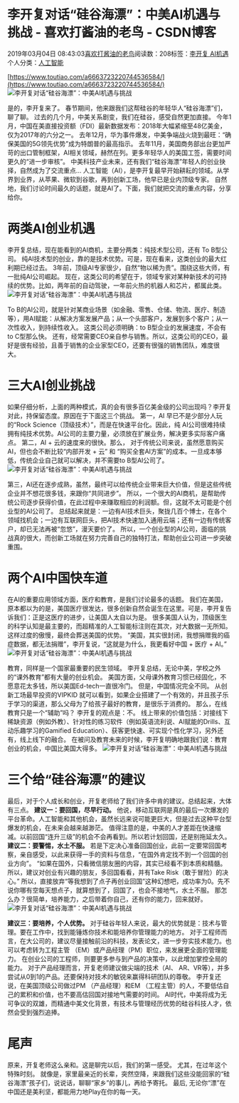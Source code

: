 
# 李开复对话“硅谷海漂”：中美AI机遇与挑战 - 喜欢打酱油的老鸟 - CSDN博客


2019年03月04日 08:43:03[喜欢打酱油的老鸟](https://me.csdn.net/weixin_42137700)阅读数：208标签：[李开复																](https://so.csdn.net/so/search/s.do?q=李开复&t=blog)[AI机遇																](https://so.csdn.net/so/search/s.do?q=AI机遇&t=blog)[
							](https://so.csdn.net/so/search/s.do?q=李开复&t=blog)个人分类：[人工智能																](https://blog.csdn.net/weixin_42137700/article/category/7820233)


[https://www.toutiao.com/a6663723220744536584/](https://www.toutiao.com/a6663723220744536584/)
![李开复对话“硅谷海漂”：中美AI机遇与挑战](http://p3.pstatp.com/large/pgc-image/c183fbcbd3b84fa68462fbe2b0fb9171)

是的，李开复来了。
春节期间，他来跟我们这帮硅谷的年轻华人“硅谷海漂”们，聊了聊。
过去的几个月，中美关系剧变，我们在硅谷，感受自然更加直接。
今年1月，中国在美直接投资额（FDI）最新数据发布：2018年大幅紧缩至48亿美金，仅为2017年的六分之一。
去年12月，华为事件爆发，中美争端战火烧到最旺：“确保美国的5G领先优势”成为特朗普的最高指示。
去年11月，美国商务部出台更加严苛的出口管制框架，AI相关领域，赫然在列。更多年轻华人的美国工签，需要时间更久的“进一步审核”。
中美科技产业未来，还有我们“硅谷海漂”年轻人的创业抉择，自然成为了交流重点…
人工智能（AI），是李开复最早开始耕耘的领域。从学界到业界，从苹果、微软到谷歌，再到创新工场，他早已是业内顶级专家。
自然地，我们讨论时间最久的话题，就是AI了。下面，我们就把交流的重点内容，分享给你。

# 两类AI创业机遇
李开复总结，现在能看到的AI商机，主要分两类：纯技术型公司，还有 To B型公司。
纯AI技术型的创业，靠的是技术优势。可是，现在看来，这类创业的最大红利期已经过去。
3年前，顶级AI专家很少，自然“物以稀为贵”。围绕这些大师，有一批纯AI公司崛起。
现在，这类公司的希望在于，领域专家对某种新技术的可持续的优势。比如，两年前的自动驾驶，一年前火热的机器人和芯片，都属此类。
![李开复对话“硅谷海漂”：中美AI机遇与挑战](http://p1.pstatp.com/large/pgc-image/790ddb87090d4782bfdd6cd5a76b5c96)

To B的AI公司，就是针对某商业场景（如金融、零售、仓储、物流、医疗、制造等），用AI赋能：从解决方案发展产品；从一个头部客户，发展到多个客户；从一次性收入，到持续性收入。
这类公司必须明确：to B型企业的发展速度，不会有to C型那么快。
还有，经常需要CEO亲自参与销售。所以，这类公司的CEO，最好是很有经验，且善于销售的企业家型CEO，还要有很强的销售团队，难度很大。

# 三大AI创业挑战
如果仔细分析，上面的两种模式，真的会有很多百亿美金级的公司出现吗？李开复对此，持保留态度。原因在于下面这三个挑战。
第一，AI 早已不是少部分人玩的“Rock Science（顶级技术）”，而是在快速平台化。因此，纯 AI公司很难持续拥有纯技术优势。AI公司的主要力量，必须放在扩展业务，解决更多实际客户痛点。
第二，AI + 云的速度来的很快。那么， 对于传统公司来说，虽然愿意购买AI，但也会不断比较“内部开发 + 云” 和 “购买全套AI方案”的成本。一旦成本够低，传统企业自己就可以解决，并不需要to B型AI公司了。
![李开复对话“硅谷海漂”：中美AI机遇与挑战](http://p9.pstatp.com/large/pgc-image/9c02afb1a54c4fddbddeed9eb4a50254)

第三，AI还在逐步成熟，虽然，最终可以给传统企业带来巨大价值，但是这些传统企业并不想花很多钱，来跟你“共同进步”。
所以，一个很大的AI商机，是帮助传统公司逐步获得价值，在此过程中来赚取相应的利润额。但，这就不太可能是个创业型的AI公司了。
总结起来就是：一边有AI技术巨头，聚拢几百个博士，在各个领域找机会；一边有互联网巨头，把AI技术快速加入通用云端；还有一边有传统客户，却已无法再被“忽悠”，漫天要价了。
所以，一个创业型的AI公司，面临的挑战真的很大，而创新工场就在努力完善自己的独特打法，帮助创业公司进一步突破重围。

# 两个AI中国快车道
在AI的重要应用领域方面，医疗和教育，是我们讨论最多的话题。
我们在美国，原本都以为的是，美国医疗很发达，很多创新自然会诞生在这里。可是，李开复告诉我们：正是这医疗的进步，让美国人太自以为是。
很多美国人认为，顶级医生的科学认知是最主要的，而超精准的人工智能标注则在其次，对大数据一无所知。这样过度的傲慢，最终会葬送美国的优势。
“美国，其实很封闭，我想捐赠我的癌症数据，都无法捐赠”，李开复说，“这就是为什么，我更看好中国 + 医疗 + AI。”
![李开复对话“硅谷海漂”：中美AI机遇与挑战](http://p3.pstatp.com/large/pgc-image/18316fb62cad46c68bde018eb37dabd8)

教育，同样是一个国家最重要的民生领域。
李开复总结，无论中美，学校之外的“课外教育”都有大量的创业机会。
美国方面，父母课外教育习惯已经固化，不愿意花太多钱，所以美国Ed-tech一直很冷门。
但是，中国情况完全不同。
从创新工场最早投资的VIPKID 就可以看到，如果企业搭建了一个有效的，并且孩子乐于学习的渠道，那么父母为了给孩子最好的教育，是很乐于消费的。
那么，在线教育只是一个“辅助”吗？ 李开复的观点是：不。
线上带来的价值包括：对接线下稀缺资源（例如外教）、针对性的练习软件（例如英语流利说、AI赋能的Drills、互动乐趣学习的Gamified Education）、获客更快速、可实现个性化学习，另外还有，线上线下的融合。
在被问及教育未来的时候，李开复明确地跟我们说：教育创业的机会，中国比美国大得多。
![李开复对话“硅谷海漂”：中美AI机遇与挑战](http://p1.pstatp.com/large/pgc-image/210070a22f9543e48084ef63548ff06b)


# 三个给“硅谷海漂”的建议
最后，对于个人成长和创业，开复老师给了我们许多中肯的建议。总结起来，大体有三点。
**建议一：要回国，尽早行动。**
他说，移动互联网是真的最后一次爆发的平台革命。人工智能和其他机会，虽然长远来说可能更巨大，但是过去这种平台型爆发的机会，在未来会越来越渺茫。
值得注意的是，中美的人才差距在快速缩减。以前回国“连升三级”的机会不会再看到。所以若计划回国，还是别拖延太久。
**建议二：要警惕，水土不服。**
若是下定决心准备回国创业，此前一定要常回国考察，亲自感受，以此来获得一手的资料与信息，“在国外肯定找不到一个回国的创业方向”。
“如果在国外，只看微信朋友圈的内容，其实已经看不到本质和精髓。所以，建议对创业有兴趣的朋友，多回国看看，并有Take Risk（敢于冒险）的决心。”
所以，直接放弃“等我想到了点子再创业回国”这种幻想吧，成功率为0。先不说你哪有空每天想点子，就算想到了，回国了，也会不接地气，水土不服。
那怎么办？很简单，培养能力，之后带着你自己，还有你的能力，回来就好。
![李开复对话“硅谷海漂”：中美AI机遇与挑战](http://p1.pstatp.com/large/pgc-image/0062b8a0b10f4d30b22feece04bc7377)

**建议三：要培养，个人优势。**
对于硅谷年轻人来说，最大的优势就是：技术与管理。要在工作中，找到能锤炼你技术和能培养你管理能力的地方。
对于工程师而言，在大公司的，建议尽量接触前沿的科技，发表论文，进一步夯实技术能力。也可以考虑转为工程主管 （EM）或产品经理（PM）职位，来发展更全面的管理能力。
在创业公司的工程师，则要更多参与到产品的决策中，以此增加掌控全局的能力。
对于产品经理而言，开复老师建议做尖端的技术（AI、 AR、VR等），并多尝试从0到1的产品。还要保持对技术的敏锐来赢得科研团队的尊敬。
李开复还说，在美国顶级公司做过PM （产品经理）和EM （工程主管）的人，不要低估自己的累积和价值，也不要高估回国对接地气需要的时间。
AI时代，中美将成为无可争议的双雄，而精通中美文化背景，有技术与管理经历优势的硅谷科技人才，依然会受到强烈追捧。

# 尾声
原来，开复老师这么亲和。这是聊完以后，我们的第一感受。
尤其，在过年这个特殊时刻。
就像是，家里最亲近的长辈，突然空降，来跟我们这些没能回家的“硅谷海漂”孩子们，说说话，聊聊“家乡”的事儿，再给予寄托。
最后, 无论你“漂”在中国还是美利坚，都能用力地Play在你的每一天。

